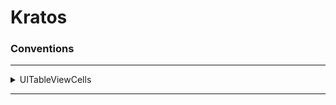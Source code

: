 # Kratos

### Conventions

---

<details><summary>UITableViewCells</summary><p>

> Each tableViewCell should have a string static variable named `identifier`. This should be a string defined as such: 

```

class TableViewCell: UITableViewCell { 
  static let identifier = String(describing: TableViewCell.self) 
}

```

> Cells should always have a configuration function that lays out the cell. Cells content should not be set or altered from the TableView class if possible. 

</p></details>

---
